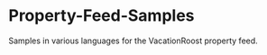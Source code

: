 Property-Feed-Samples
=====================

Samples in various languages for the VacationRoost property feed.
